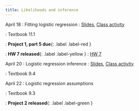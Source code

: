 ```yaml
---
title: Likelihoods and inference
---
```


April 18
: Fitting logistic regression
  : [Slides](https://sta112-s22.github.io/slides/lecture_30.html), [Class activity](https://sta112-s22.github.io/class_activities/ca_lecture_30.html)

: Textbook 11.1

: **Project 1, part 5 due**{: .label .label-red }

: **HW 7 released**{: .label .label-yellow }
  : [HW 7](https://sta112-s22.github.io/homework/homework_7.html)

April 20
: Logistic regression inference
  : [Slides](https://sta112-s22.github.io/slides/lecture_31.html), [Class activity](https://sta112-s22.github.io/class_activities/ca_lecture_31.html)

: Textbook 9.4


April 22
: Logistic regression assumptions

: Textbook 9.3

: **Project 2 released**{: .label .label-green }